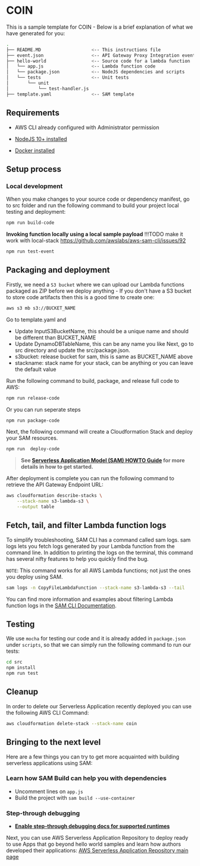 # COIN

This is a sample template for COIN - Below is a brief explanation of what we have generated for you:

```bash
.
├── README.MD                   <-- This instructions file
├── event.json                  <-- API Gateway Proxy Integration event payload
├── hello-world                 <-- Source code for a lambda function
│   └── app.js                  <-- Lambda function code
│   └── package.json            <-- NodeJS dependencies and scripts
│   └── tests                   <-- Unit tests
│       └── unit
│           └── test-handler.js
├── template.yaml               <-- SAM template
```

## Requirements

* AWS CLI already configured with Administrator permission
* [NodeJS 10+ installed](https://nodejs.org/en/download/releases/)

* [Docker installed](https://www.docker.com/community-edition)

## Setup process

### Local development

When you make changes to your source code or dependency manifest,
go to src folder and run the following command to build your project local testing and deployment:

```bash
npm run build-code
```
**Invoking function locally using a local sample payload**
!!!TODO make it work with local-stack https://github.com/awslabs/aws-sam-cli/issues/92
```bash
npm run test-event
```
## Packaging and deployment

Firstly, we need a `S3 bucket` where we can upload our Lambda functions packaged as ZIP before we deploy anything - If you don't have a S3 bucket to store code artifacts then this is a good time to create one:

```bash
aws s3 mb s3://BUCKET_NAME
```
Go to template.yaml and  
- Update InputS3BucketName, this should be a unique name and should be different than BUCKET_NAME
- Update DynamoDBTableName, this can be any name you like
Next, go to src directory and update the src/package.json. 
- s3bucket: release bucket for sam, this is same as BUCKET_NAME above
- stackname: stack name for your stack, can be anything or you can leave the default value

Run the following command to build, package, and release full code to AWS:

```bash
npm run release-code 
```

Or you can run seperate steps

```bash
npm run package-code
```

Next, the following command will create a Cloudformation Stack and deploy your SAM resources.

```bash
npm run  deploy-code
```


> **See [Serverless Application Model (SAM) HOWTO Guide](https://docs.aws.amazon.com/serverless-application-model/latest/developerguide/serverless-quick-start.html) for more details in how to get started.**

After deployment is complete you can run the following command to retrieve the API Gateway Endpoint URL:

```bash
aws cloudformation describe-stacks \
    --stack-name s3-lambda-s3 \
    --output table
``` 

## Fetch, tail, and filter Lambda function logs

To simplify troubleshooting, SAM CLI has a command called sam logs. sam logs lets you fetch logs generated by your Lambda function from the command line. In addition to printing the logs on the terminal, this command has several nifty features to help you quickly find the bug.

`NOTE`: This command works for all AWS Lambda functions; not just the ones you deploy using SAM.

```bash
sam logs -n CopyFileLambdaFunction --stack-name s3-lambda-s3 --tail
```

You can find more information and examples about filtering Lambda function logs in the [SAM CLI Documentation](https://docs.aws.amazon.com/serverless-application-model/latest/developerguide/serverless-sam-cli-logging.html).

## Testing

We use `mocha` for testing our code and it is already added in `package.json` under `scripts`, so that we can simply run the following command to run our tests:

```bash
cd src
npm install
npm run test
```

## Cleanup

In order to delete our Serverless Application recently deployed you can use the following AWS CLI Command:

```bash
aws cloudformation delete-stack --stack-name coin
```

## Bringing to the next level

Here are a few things you can try to get more acquainted with building serverless applications using SAM:

### Learn how SAM Build can help you with dependencies

* Uncomment lines on `app.js`
* Build the project with ``sam build --use-container``

### Step-through debugging

* **[Enable step-through debugging docs for supported runtimes]((https://docs.aws.amazon.com/serverless-application-model/latest/developerguide/serverless-sam-cli-using-debugging.html))**

Next, you can use AWS Serverless Application Repository to deploy ready to use Apps that go beyond hello world samples and learn how authors developed their applications: [AWS Serverless Application Repository main page](https://aws.amazon.com/serverless/serverlessrepo/)
